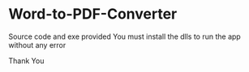# Word-to-PDF-Converter
Source code and exe provided
You must install the dlls to run the app without any error

Thank You
